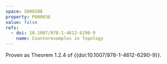 ```yaml
---
space: S000208
property: P000036
value: false
refs:
  - doi: 10.1007/978-1-4612-6290-9
    name: Counterexamples in Topology
---
```


Proven as Theorem 1.2.4 of {{doi:10.1007/978-1-4612-6290-9}}.
